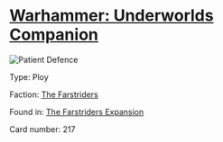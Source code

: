 # [Warhammer: Underworlds Companion](https://guidokessels.github.io/wh-underworlds)

  

![Patient Defence](https://warhammerunderworlds.com/wp-content/uploads/sites/6/2018/03/217_ENG.png)



Type: Ploy

Faction: [The Farstriders](https://guidokessels.github.io/wh-underworlds/factions/the-farstriders)

Found in: [The Farstriders Expansion](https://guidokessels.github.io/wh-underworlds/locations/the-farstriders-expansion)

Card number: 217
